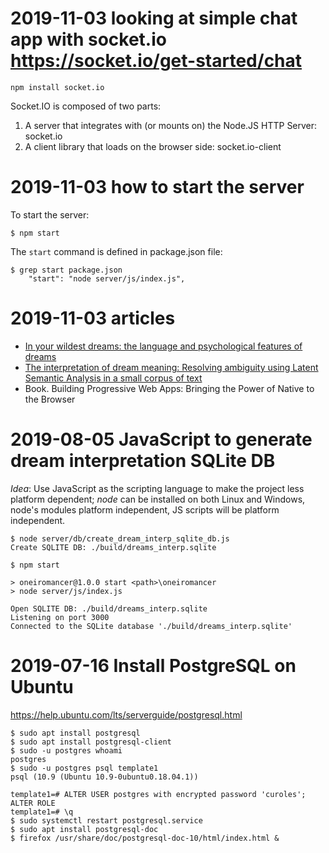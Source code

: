 2019-11-03 looking at simple chat app with socket.io <https://socket.io/get-started/chat>
=========================================================================================

```terminal
npm install socket.io
```

Socket.IO is composed of two parts:

 1. A server that integrates with (or mounts on) the Node.JS HTTP Server: socket.io
 2. A client library that loads on the browser side: socket.io-client

2019-11-03 how to start the server
==================================

To start the server:

```terminal
$ npm start
```

The `start` command is defined in package.json file:

```terminal
$ grep start package.json
    "start": "node server/js/index.js",
```

2019-11-03 articles
===================

- [In your wildest dreams: the language and psychological features of
dreams](https://www.aclweb.org/anthology/W17-3102.pdf])
- [The interpretation of dream meaning: Resolving ambiguity using Latent Semantic Analysis in a small corpus of text](https://www.researchgate.net/publication/319986418_The_interpretation_of_dream_meaning_Resolving_ambiguity_using_Latent_Semantic_Analysis_in_a_small_corpus_of_tex)
- Book. Building Progressive Web Apps: Bringing the Power of Native to the Browser


2019-08-05 JavaScript to generate dream interpretation SQLite DB
================================================================

_Idea_: Use JavaScript as the scripting language to make the project
less platform dependent; *node* can be installed on both Linux and Windows,
node's modules platform independent, JS scripts will be platform independent.

```terminal
$ node server/db/create_dream_interp_sqlite_db.js
Create SQLITE DB: ./build/dreams_interp.sqlite
```

```terminal
$ npm start

> oneiromancer@1.0.0 start <path>\oneiromancer
> node server/js/index.js

Open SQLITE DB: ./build/dreams_interp.sqlite
Listening on port 3000
Connected to the SQLite database './build/dreams_interp.sqlite'
```

2019-07-16 Install PostgreSQL on Ubuntu
=======================================

<https://help.ubuntu.com/lts/serverguide/postgresql.html>

```terminal
$ sudo apt install postgresql
$ sudo apt install postgresql-client
$ sudo -u postgres whoami
postgres
$ sudo -u postgres psql template1
psql (10.9 (Ubuntu 10.9-0ubuntu0.18.04.1))

template1=# ALTER USER postgres with encrypted password 'curoles';
ALTER ROLE
template1=# \q
$ sudo systemctl restart postgresql.service
$ sudo apt install postgresql-doc
$ firefox /usr/share/doc/postgresql-doc-10/html/index.html &
```

